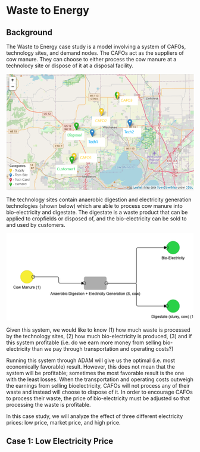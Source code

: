 <h1>Waste to Energy</h1>

<h2>Background</h2>

<p>
    The Waste to Energy case study is a model involving a system of CAFOs, technology sites, and demand nodes. The CAFOs act as the suppliers of cow manure. They can choose to either process the cow manure at a technolocy site or dispose of it at a disposal facility. 
</p>

<img src="Pictures\waste_to_energy\map.png">

<br>

<p>
    The technology sites contain anaerobic digestion and electricity generation technologies (shown below) which are able to process cow manure into bio-electricity and digestate. The digestate is a waste product that can be applied to cropfields or disposed of, and the bio-electricity can be sold to and used by customers. 
</p>

<img src="Pictures\waste_to_energy\tech.png">

<br>

<p>
    Given this system, we would like to know (1) how much waste is processed by the technology sites, (2) how much bio-electricity is produced, (3) and if this system profitable (i.e. do we earn more money from selling bio-electricity than we pay through transportation and operating costs?)
</p>

<p>
    Running this system through ADAM will give us the optimal (i.e. most economically favorable) result. However, this does not mean that the system will be profitable; sometimes the most favorable result is the one with the least losses. When the transportation and operating costs outweigh the earnings from selling bioelectricity, CAFOs will not process any of their waste and instead will choose to dispose of it. In order to encourage CAFOs to process their waste, the price of bio-electricity must be adjusted so that processing the waste is profitable. 
</p>

<p>
    In this case study, we will analyze the effect of three different electricity prices: low price, market price, and high price.
</p>


<h2>Case 1: Low Electricity Price</h2>

